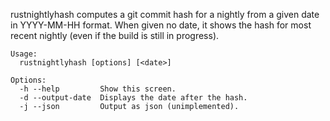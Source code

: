 rustnightlyhash computes a git commit hash for a nightly from a given date
in YYYY-MM-HH format.
When given no date, it shows the hash for most recent nightly
(even if the build is still in progress).

```
Usage:
  rustnightlyhash [options] [<date>]

Options:
  -h --help         Show this screen.
  -d --output-date  Displays the date after the hash.
  -j --json         Output as json (unimplemented).
```
